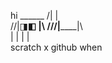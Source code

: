 hi
    ______
  /|      |\
 //|◨__◧ |\\
///|______|\\\
    |    |
    |    |   
scratch x github when
